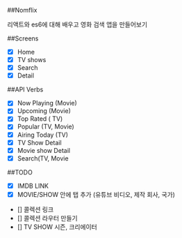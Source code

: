 ##Nomflix

리액트와 es6에  대해 배우고 영화 검색 앱을 만들어보기

##Screens

- [x] Home
- [x] TV shows
- [x] Search
- [x] Detail

##API Verbs

- [x] Now Playing (Movie)
- [x] Upcoming (Movie)
- [x] Top Rated ( TV)
- [x] Popular (TV, Movie)
- [x] Airing Today (TV)
- [x] TV Show Detail
- [x] Movie show Detail
- [x] Search(TV, Movie

##TODO

- [x] IMDB LINK
- [x] MOVIE/SHOW 안에 탭 추가 (유튜브 비디오, 제작 회사, 국가)
- [] 콜렉션 링크
- [] 콜렉션 라우터 만들기
- [] TV SHOW 시즌, 크리에이터 
